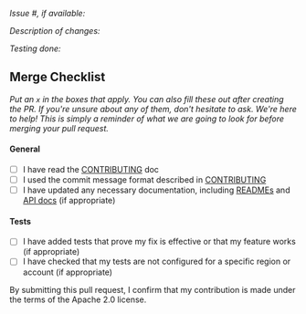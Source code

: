 *Issue #, if available:*

*Description of changes:*

*Testing done:*

## Merge Checklist

_Put an `x` in the boxes that apply. You can also fill these out after creating the PR. If you're unsure about any of them, don't hesitate to ask. We're here to help! This is simply a reminder of what we are going to look for before merging your pull request._

#### General

- [ ] I have read the [CONTRIBUTING](https://github.com/aws-samples/amazon-braket-algorithm-library/blob/main/CONTRIBUTING.md) doc
- [ ] I used the commit message format described in [CONTRIBUTING](https://github.com/aws-samples/amazon-braket-algorithm-library/blob/main/CONTRIBUTING.md#commit-your-change)
- [ ] I have updated any necessary documentation, including [READMEs](https://github.com/aws-samples/amazon-braket-algorithm-library/blob/main/README.md) and [API docs](https://github.com/aws-samples/amazon-braket-algorithm-library/blob/main/CONTRIBUTING.md#documentation-guidelines) (if appropriate)

#### Tests

- [ ] I have added tests that prove my fix is effective or that my feature works (if appropriate)
- [ ] I have checked that my tests are not configured for a specific region or account (if appropriate)

By submitting this pull request, I confirm that my contribution is made under the terms of the Apache 2.0 license.
